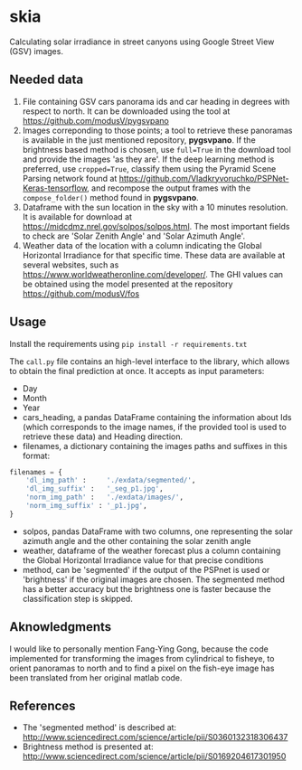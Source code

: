 # skia
Calculating solar irradiance in street canyons using Google Street View (GSV) images.

## Needed data

1. File containing GSV cars panorama ids and car heading in degrees with respect to north. It can be downloaded using the tool at https://github.com/modusV/pygsvpano
2. Images correponding to those points; a tool to retrieve these panoramas is available in the just mentioned repository, **pygsvpano**. If the brightness based method is chosen, use `full=True` in the download tool and provide the images 'as they are'. If the deep learning method is preferred, use `cropped=True`, classify them using the Pyramid Scene Parsing network found at https://github.com/Vladkryvoruchko/PSPNet-Keras-tensorflow, and recompose the output frames with the `compose_folder()` method found in **pygsvpano**.
3. Dataframe with the sun location in the sky with a 10 minutes resolution. It is available for download at https://midcdmz.nrel.gov/solpos/solpos.html. The most important fields to check are 'Solar Zenith Angle' and 'Solar Azimuth Angle'.
4. Weather data of the location with a column indicating the Global Horizontal Irradiance for that specific time. These data are available at several websites, such as https://www.worldweatheronline.com/developer/. The GHI values can be obtained using the model presented at the repository https://github.com/modusV/fos


## Usage
Install the requirements using ```pip install -r requirements.txt```

The ``call.py`` file contains an high-level interface to the library, which allows to obtain the final prediction at once. It accepts as input parameters:

- Day
- Month
- Year
- cars_heading, a pandas DataFrame containing the information about Ids (which corresponds to the image names, if the provided tool is used to retrieve these data) and Heading direction.
- filenames, a dictionary containing the images paths and suffixes in this format:

```python
filenames = {
    'dl_img_path' :     './exdata/segmented/', 
    'dl_img_suffix' :   '_seg_p1.jpg',
    'norm_img_path' :   './exdata/images/',
    'norm_img_suffix' : '_p1.jpg',
}
```
- solpos, pandas DataFrame with two columns, one representing the solar azimuth angle and the other containing the solar zenith angle 
- weather, dataframe of the weather forecast plus a column containing the Global Horizontal Irradiance value for that precise conditions
- method, can be 'segmented' if the output of the PSPnet is used or 'brightness' if the original images are chosen. The segmented method has a better accuracy but the brightness one is faster because the classification step is skipped.



## Aknowledgments
I would like to personally mention Fang-Ying Gong, because the code implemented for transforming the images from cylindrical to fisheye, to orient panoramas to north and to find a pixel on the fish-eye image has been translated from her original matlab code.

## References

- The 'segmented method' is described at: http://www.sciencedirect.com/science/article/pii/S0360132318306437
- Brightness method is presented at: http://www.sciencedirect.com/science/article/pii/S0169204617301950
